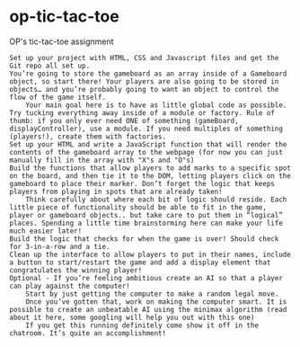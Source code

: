 # op-tic-tac-toe
OP's tic-tac-toe assignment



    Set up your project with HTML, CSS and Javascript files and get the Git repo all set up.
    You’re going to store the gameboard as an array inside of a Gameboard object, so start there! Your players are also going to be stored in objects… and you’re probably going to want an object to control the flow of the game itself.
        Your main goal here is to have as little global code as possible. Try tucking everything away inside of a module or factory. Rule of thumb: if you only ever need ONE of something (gameBoard, displayController), use a module. If you need multiples of something (players!), create them with factories.
    Set up your HTML and write a JavaScript function that will render the contents of the gameboard array to the webpage (for now you can just manually fill in the array with "X"s and "O"s)
    Build the functions that allow players to add marks to a specific spot on the board, and then tie it to the DOM, letting players click on the gameboard to place their marker. Don’t forget the logic that keeps players from playing in spots that are already taken!
        Think carefully about where each bit of logic should reside. Each little piece of functionality should be able to fit in the game, player or gameboard objects.. but take care to put them in “logical” places. Spending a little time brainstorming here can make your life much easier later!
    Build the logic that checks for when the game is over! Should check for 3-in-a-row and a tie.
    Clean up the interface to allow players to put in their names, include a button to start/restart the game and add a display element that congratulates the winning player!
    Optional - If you’re feeling ambitious create an AI so that a player can play against the computer!
        Start by just getting the computer to make a random legal move.
        Once you’ve gotten that, work on making the computer smart. It is possible to create an unbeatable AI using the minimax algorithm (read about it here, some googling will help you out with this one)
        If you get this running definitely come show it off in the chatroom. It’s quite an accomplishment!


